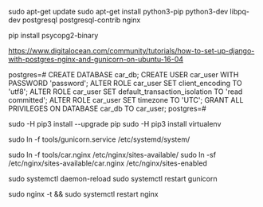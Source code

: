 sudo apt-get update
sudo apt-get install python3-pip python3-dev libpq-dev postgresql postgresql-contrib nginx

pip install psycopg2-binary

https://www.digitalocean.com/community/tutorials/how-to-set-up-django-with-postgres-nginx-and-gunicorn-on-ubuntu-16-04

postgres=# 
CREATE DATABASE car_db;
CREATE USER car_user WITH PASSWORD 'password';
ALTER ROLE car_user SET client_encoding TO 'utf8';
ALTER ROLE car_user SET default_transaction_isolation TO 'read committed';
ALTER ROLE car_user SET timezone TO 'UTC';
GRANT ALL PRIVILEGES ON DATABASE car_db TO car_user;
postgres=# 


sudo -H pip3 install --upgrade pip
sudo -H pip3 install virtualenv


sudo ln -f tools/gunicorn.service /etc/systemd/system/

sudo ln -f tools/car.nginx /etc/nginx/sites-available/
sudo ln -sf /etc/nginx/sites-available/car.nginx /etc/nginx/sites-enabled

sudo systemctl daemon-reload
sudo systemctl restart gunicorn

sudo nginx -t && sudo systemctl restart nginx